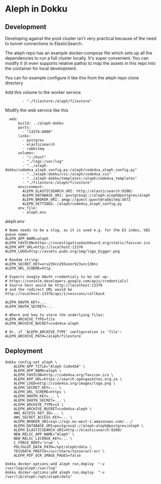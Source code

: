 # Aleph in Dokku

## Development

Developing against the prod cluster isn't very practical because of the need to tunnel connections to ElasticSearch.

The aleph repo has an example docker-compose file which sets up all the dependencies to run a full cluster locally. It's super convenient. You can modify it (it even supports relative paths) to map the assets in this repo into the container for local development.

You can for example configure it like this from the aleph repo clone directory

Add this volume to the worker service
```
        - "./filestore:/aleph/filestore"
```

Modify the web service like this
```
  web:
      build: ../aleph-dokku
      ports:
        - "13376:8000"
      links:
        - postgres
        - elasticsearch
        - rabbitmq
      volumes:
        - "/:/host"
        - "./logs:/var/log"
        - "../aleph-dokku/code4sa_aleph_config.py:/aleph/code4sa_aleph_config.py"
        - "../aleph-dokku/css:/aleph/code4sa_css"
        - "../aleph-dokku/templates:/aleph/code4sa_templates"
        - "./filestore:/aleph/filestore"
      environment:
        ALEPH_ELASTICSEARCH_URI: http://elasticsearch:9200/
        ALEPH_DATABASE_URI: postgresql://aleph:aleph@postgres/aleph
        ALEPH_BROKER_URI: amqp://guest:guest@rabbitmq:5672
        ALEPH_SETTINGS: /aleph/code4sa_aleph_config.py
      env_file:
        - aleph.env
```

aleph.env
```
# Name needs to be a slug, as it is used e.g. for the ES index, SQS queue name:
ALEPH_APP_NAME=aleph
ALEPH_FAVICON=https://investigativedashboard.org/static/favicon.ico
ALEPH_APP_URL=http://localhost:13376
ALEPH_LOGO=http://assets.pudo.org/img/logo_bigger.png

# Random string:
ALEPH_SECRET_KEY=oru239cn293uner923unc130nc
ALEPH_URL_SCHEME=http

# Expects Google OAuth credentials to be set up:
# https://console.developers.google.com/apis/credentials?
# Source host would be http://localhost:13376
# and the redirect URL would be http://localhost:13376/api/1/sessions/callback

ALEPH_OAUTH_KEY=...
ALEPH_OAUTH_SECRET=...

# Where and how to store the underlying files:
ALEPH_ARCHIVE_TYPE=file
ALEPH_ARCHIVE_BUCKET=code4sa-aleph

# Or, if 'ALEPH_ARCHIVE_TYPE' configuration is 'file':
ALEPH_ARCHIVE_PATH=/aleph/filestore
```

## Deployment

```
dokku config:set aleph \
    ALEPH_APP_TITLE="Aleph Code4SA" \
    ALEPH_APP_NAME=aleph \
    ALEPH_FAVICON=http://code4sa.org/favicon.ico \
    ALEPH_APP_URL=https://search.opengazettes.org.za \
    ALEPH_LOGO=http://code4sa.org/images/logo.png \
    ALEPH_SECRET_KEY=... \
    ALEPH_URL_SCHEME=https \
    ALEPH_OAUTH_KEY=... \
    ALEPH_OAUTH_SECRET=... \
    ALEPH_ARCHIVE_TYPE=s3 \
    ALEPH_ARCHIVE_BUCKET=code4sa-aleph \
    AWS_ACCESS_KEY_ID=... \
    AWS_SECRET_ACCESS_KEY=... \
    ALEPH_BROKER_URI=sqs://sqs.eu-west-1.amazonaws.com/.../
    ALEPH_DATABASE_URI=postgresql://aleph:aleph@postgres/aleph \
    ALEPH_ELASTICSEARCH_URI=http://elasticsearch:9200/
    NEW_RELIC_APP_NAME="Aleph" \
    NEW_RELIC_LICENSE_KEY=... \
    C_FORCE_ROOT='true' \
    POLYGLOT_DATA_PATH=/opt/aleph/data \
    TESSDATA_PREFIX=/usr/share/tesseract-ocr \
    ALEPH_PDF_OCR_IMAGE_PAGES=false

```
```
dokku docker-options:add aleph run,deploy  "-v /var/log/aleph:/var/log"
dokku docker-options:add aleph run,deploy  "-v /var/lib/aleph:/opt/aleph/data"
```